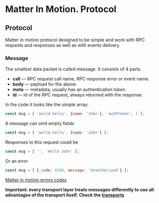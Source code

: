 # Matter In Motion. Protocol

## Protocol

Matter in motion protocol designed to be simple and work with RPC requests and responses as well as with events delivery.

### Message

The smallest data packet is called message. It consists of 4 parts.

* __call__ — RPC request call name, RPC response error or event name.
* __body__ — payload for the above.
* __meta__ — metadata, usually has an authentication token.
* __id__ — id of the RPC request, always returned with the response.

In the code it looks like the simple array:

```js
const msg = [ 'world.hello', {name: 'John'}, 'authToken', 1 ];
```

A message can omit empty fields

```js
const msg = [ 'world.hello', {name: 'John'} ];
```

Responses to this request could be

```js
const msg = [ '', 'Hello John' ];
```

Or an error

```js
const msg = [ { code: 4100, message: 'Unauthorized'} ];
```

[Matter in motion errors codes](https://github.com/matter-in-motion/mm-errors)

**Important: every transport layer treats messages differently to use all advantages of the transport itself. Check the [transports](https://github.com/matter-in-motion/mm/blob/master/docs/transports.md)**
